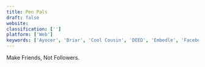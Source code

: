 ```yaml
---
title: Pen Pals
draft: false 
website: 
classification: ['']
platform: ['Web']
keywords: ['Ayocer', 'Briar', 'Cool Cousin', 'DEED', 'Embedle', 'Facebook', 'FineFriends', 'Freshdesk', 'FriendsTonight', 'Grouper', 'Highlight', 'Husky', 'Icebreaker from Range', 'Palaround', 'Price2Spy', 'Radiate', 'SLOWLY', 'Tastebuds', 'Twitter', 'iNCompetitor']
---
```

Make Friends, Not Followers.
